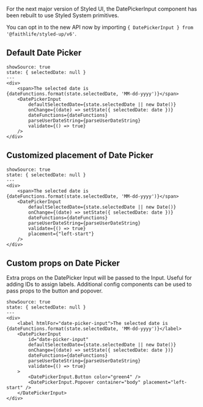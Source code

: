 For the next major version of Styled UI, the DatePickerInput component has been rebuilt to use Styled System primitives.

You can opt in to the new API now by importing `{ DatePickerInput } from '@faithlife/styled-up/v6'`.

## Default Date Picker

```react
showSource: true
state: { selectedDate: null }
---
<div>
	<span>The selected date is {dateFunctions.format(state.selectedDate, 'MM-dd-yyyy')}</span>
	<DatePickerInput
		defaultSelectedDate={state.selectedDate || new Date()}
		onChange={(date) => setState({ selectedDate: date })}
		dateFunctions={dateFunctions}
		parseUserDateString={parseUserDateString}
		validate={() => true}
	/>
</div>
```

## Customized placement of Date Picker

```react
showSource: true
state: { selectedDate: null }
---
<div>
	<span>The selected date is {dateFunctions.format(state.selectedDate, 'MM-dd-yyyy')}</span>
	<DatePickerInput
		defaultSelectedDate={state.selectedDate || new Date()}
		onChange={(date) => setState({ selectedDate: date })}
		dateFunctions={dateFunctions}
		parseUserDateString={parseUserDateString}
		validate={() => true}
		placement={"left-start"}
	/>
</div>
```

## Custom props on Date Picker

Extra props on the DatePicker Input will be passed to the Input. Useful for adding IDs to assign labels.
Additional config components can be used to pass props to the button and popover.

```react
showSource: true
state: { selectedDate: null }
---
<div>
	<label htmlFor="date-picker-input">The selected date is {dateFunctions.format(state.selectedDate, 'MM-dd-yyyy')}</label>
	<DatePickerInput
		id="date-picker-input"
		defaultSelectedDate={state.selectedDate || new Date()}
		onChange={(date) => setState({ selectedDate: date })}
		dateFunctions={dateFunctions}
		parseUserDateString={parseUserDateString}
		validate={() => true}
	>
		<DatePickerInput.Button color="green4" />
		<DatePickerInput.Popover container="body" placement="left-start" />
	</DatePickerInput>
</div>
```
